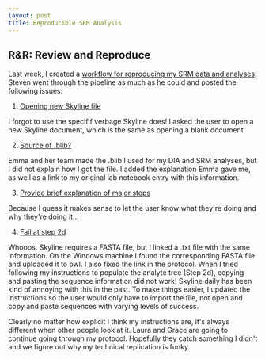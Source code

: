 ```yaml
---
layout: post
title: Reproducible SRM Analysis
---
```


## R&R: Review and Reproduce

Last week, I created a [workflow for reproducing my SRM data and analyses](https://github.com/RobertsLab/project-oyster-oa/blob/master/notebooks/DNR/2017-09-28-SRM-Skyline-Data-Pipeline.ipynb). Steven went through the pipeline as much as he could and posted the following issues:

1. [Opening new Skyline file](https://github.com/RobertsLab/project-oyster-oa/issues/10)

I forgot to use the specifif verbage Skyline does! I asked the user to open a new Skyline document, which is the same as opening a blank document.

2. [Source of .blib?](https://github.com/RobertsLab/project-oyster-oa/issues/11)

Emma and her team made the .blib I used for my DIA and SRM analyses, but I did not explain how I got the file. I added the explanation Emma gave me, as well as a link to my original lab notebook entry with this information.

3. [Provide brief explanation of major steps](https://github.com/RobertsLab/project-oyster-oa/issues/9)

Because I guess it makes sense to let the user know what they're doing and why they're doing it...

4. [Fail at step 2d](https://github.com/RobertsLab/project-oyster-oa/issues/8)

Whoops. Skyline requires a FASTA file, but I linked a .txt file with the same information. On the Windows machine I found the corresponding FASTA file and uploaded it to owl. I also fixed the link in the protocol. When I tried following my instructions to populate the analyte tree (Step 2d), copying and pasting the sequence information did not work! Skyline daily has been kind of annoying with this in the past. To make things easier, I updated the instructions so the user would only have to import the file, not open and copy and paste sequences with varying levels of success.

Clearly no matter how explicit I think my instructions are, it's always different when other people look at it. Laura and Grace are going to continue going through my protocol. Hopefully they catch something I didn't and we figure out why my technical replication is funky.
